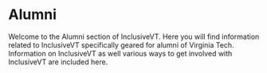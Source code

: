 # Alumni

<p>Welcome to the Alumni section of InclusiveVT. Here you will find information related to InclusiveVT specifically geared for alumni of Virginia Tech. Information on InclusiveVT as well various ways to get involved with InclusiveVT are included here. </p>

[alumnipic]:http://www.vtmag.vt.edu/winter07/images/alumnilogo.jpg "alumnilogo"